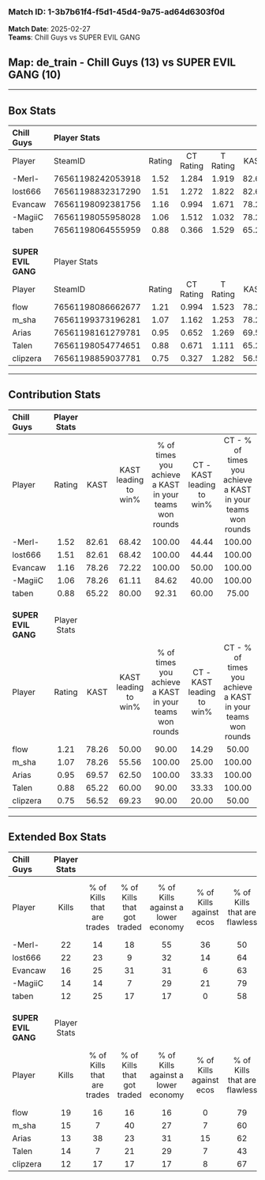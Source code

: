 ### Match ID: 1-3b7b61f4-f5d1-45d4-9a75-ad64d6303f0d  
**Match Date**: 2025-02-27  
**Teams**: Chill Guys vs SUPER EVIL GANG  

## **Map**: de_train - Chill Guys (13) vs SUPER EVIL GANG (10)  
---  

## Box Stats  

| **Chill Guys**      | Player Stats      |        |           |          |       |       |       |         |        |      |     |
| :- | :- | :-: | :-: | :-: | :-: | :-: | :-: | :-: | :-: | :-: | :-: |
| Player              | SteamID           | Rating | CT Rating | T Rating | KAST  |  ADR  | Kills | Assists | Deaths | K/D  | HS% |
| -Merl-              | 76561198242053918 |  1.52  |   1.284   |  1.919   | 82.61 | 103.1 |  22   |   10    |   15   | 1.47 | 45  |
| lost666             | 76561198832317290 |  1.51  |   1.272   |  1.822   | 82.61 | 92.6  |  22   |    6    |   13   | 1.69 | 77  |
| Evancaw             | 76561198092381756 |  1.16  |   0.994   |  1.671   | 78.26 | 93.7  |  16   |   11    |   18   | 0.89 | 43  |
| -MagiiC             | 76561198055958028 |  1.06  |   1.512   |  1.032   | 78.26 | 59.3  |  14   |    9    |   14   | 1.00 | 57  |
| taben               | 76561198064555959 |  0.88  |   0.366   |  1.529   | 65.22 | 55.4  |  12   |    8    |   14   | 0.86 | 41  |
|                     |                   |        |           |          |       |       |       |         |        |      |     |
|                     |                   |        |           |          |       |       |       |         |        |      |     |
|                     |                   |        |           |          |       |       |       |         |        |      |     |
| **SUPER EVIL GANG** | Player Stats      |        |           |          |       |       |       |         |        |      |     |
| Player              | SteamID           | Rating | CT Rating | T Rating | KAST  |  ADR  | Kills | Assists | Deaths | K/D  | HS% |
| flow                | 76561198086662677 |  1.21  |   0.994   |  1.523   | 78.26 | 75.9  |  19   |    3    |   17   | 1.12 | 42  |
| m_sha               | 76561199373196281 |  1.07  |   1.162   |  1.253   | 78.26 | 87.4  |  15   |    8    |   19   | 0.79 | 60  |
| Arias               | 76561198161279781 |  0.95  |   0.652   |  1.269   | 69.57 | 78.7  |  13   |    8    |   17   | 0.76 | 84  |
| Talen               | 76561198054774651 |  0.88  |   0.671   |  1.111   | 65.22 | 61.0  |  14   |    3    |   17   | 0.82 | 42  |
| clipzera            | 76561198859037781 |  0.75  |   0.327   |  1.282   | 56.52 | 64.3  |  12   |    3    |   17   | 0.71 | 58  |
---  

## Contribution Stats  

| **Chill Guys**      | Player Stats |       |                      |                                                        |                           |                                                             |                          |                                                            |
| :- | :-: | :-: | :-: | :-: | :-: | :-: | :-: | :-: |
| Player              |    Rating    | KAST  | KAST leading to win% | % of times you achieve a KAST in your teams won rounds | CT - KAST leading to win% | CT - % of times you achieve a KAST in your teams won rounds | T - KAST leading to win% | T - % of times you achieve a KAST in your teams won rounds |
| -Merl-              |     1.52     | 82.61 |        68.42         |                         100.00                         |           44.44           |                           100.00                            |          90.00           |                           100.00                           |
| lost666             |     1.51     | 82.61 |        68.42         |                         100.00                         |           44.44           |                           100.00                            |          90.00           |                           100.00                           |
| Evancaw             |     1.16     | 78.26 |        72.22         |                         100.00                         |           50.00           |                           100.00                            |          90.00           |                           100.00                           |
| -MagiiC             |     1.06     | 78.26 |        61.11         |                         84.62                          |           40.00           |                           100.00                            |          87.50           |                           77.78                            |
| taben               |     0.88     | 65.22 |        80.00         |                         92.31                          |           60.00           |                            75.00                            |          90.00           |                           100.00                           |
|                     |              |       |                      |                                                        |                           |                                                             |                          |                                                            |
|                     |              |       |                      |                                                        |                           |                                                             |                          |                                                            |
|                     |              |       |                      |                                                        |                           |                                                             |                          |                                                            |
| **SUPER EVIL GANG** | Player Stats |       |                      |                                                        |                           |                                                             |                          |                                                            |
| Player              |    Rating    | KAST  | KAST leading to win% | % of times you achieve a KAST in your teams won rounds | CT - KAST leading to win% | CT - % of times you achieve a KAST in your teams won rounds | T - KAST leading to win% | T - % of times you achieve a KAST in your teams won rounds |
| flow                |     1.21     | 78.26 |        50.00         |                         90.00                          |           14.29           |                            50.00                            |          72.73           |                           100.00                           |
| m_sha               |     1.07     | 78.26 |        55.56         |                         100.00                         |           25.00           |                           100.00                            |          80.00           |                           100.00                           |
| Arias               |     0.95     | 69.57 |        62.50         |                         100.00                         |           33.33           |                           100.00                            |          80.00           |                           100.00                           |
| Talen               |     0.88     | 65.22 |        60.00         |                         90.00                          |           33.33           |                           100.00                            |          77.78           |                           87.50                            |
| clipzera            |     0.75     | 56.52 |        69.23         |                         90.00                          |           20.00           |                            50.00                            |          100.00          |                           100.00                           |
---  

## Extended Box Stats  

| **Chill Guys**      | Player Stats |                            |                            |                                    |                         |                              |                                 |        |                             |                                     |                          |                               |                            |
| :- | :-: | :-: | :-: | :-: | :-: | :-: | :-: | :-: | :-: | :-: | :-: | :-: | :-: |
| Player              |    Kills     | % of Kills that are trades | % of Kills that got traded | % of Kills against a lower economy | % of Kills against ecos | % of Kills that are flawless | % of Kills that are close duels | Deaths | % of Deaths that get traded | % of Deaths against a lower economy | % of Deaths against ecos | % of Deaths that are flawless | % of Deaths that are close |
| -Merl-              |      22      |             14             |             18             |                 55                 |           36            |              50              |                0                |   15   |             20              |                 13                  |            0             |              40               |             13             |
| lost666             |      22      |             23             |             9              |                 32                 |           14            |              64              |                9                |   13   |              8              |                  8                  |            0             |              69               |             15             |
| Evancaw             |      16      |             25             |             31             |                 31                 |            6            |              63              |                6                |   18   |             33              |                  6                  |            0             |              78               |             11             |
| -MagiiC             |      14      |             14             |             7              |                 29                 |           21            |              79              |               14                |   14   |             43              |                  7                  |            0             |              50               |             0              |
| taben               |      12      |             25             |             17             |                 17                 |            0            |              58              |                8                |   14   |             14              |                 14                  |            0             |              79               |             7              |
|                     |              |                            |                            |                                    |                         |                              |                                 |        |                             |                                     |                          |                               |                            |
|                     |              |                            |                            |                                    |                         |                              |                                 |        |                             |                                     |                          |                               |                            |
|                     |              |                            |                            |                                    |                         |                              |                                 |        |                             |                                     |                          |                               |                            |
| **SUPER EVIL GANG** | Player Stats |                            |                            |                                    |                         |                              |                                 |        |                             |                                     |                          |                               |                            |
| Player              |    Kills     | % of Kills that are trades | % of Kills that got traded | % of Kills against a lower economy | % of Kills against ecos | % of Kills that are flawless | % of Kills that are close duels | Deaths | % of Deaths that get traded | % of Deaths against a lower economy | % of Deaths against ecos | % of Deaths that are flawless | % of Deaths that are close |
| flow                |      19      |             16             |             16             |                 16                 |            0            |              79              |                5                |   17   |             12              |                 24                  |            0             |              65               |             0              |
| m_sha               |      15      |             7              |             40             |                 27                 |            7            |              60              |                7                |   19   |             32              |                 26                  |            5             |              68               |             16             |
| Arias               |      13      |             38             |             23             |                 31                 |           15            |              62              |                8                |   17   |              6              |                 18                  |            0             |              59               |             12             |
| Talen               |      14      |             7              |             21             |                 29                 |            7            |              43              |               29                |   17   |              6              |                 18                  |            0             |              53               |             6              |
| clipzera            |      12      |             17             |             17             |                 17                 |            8            |              67              |                0                |   17   |             18              |                 29                  |            6             |              53               |             0              |

